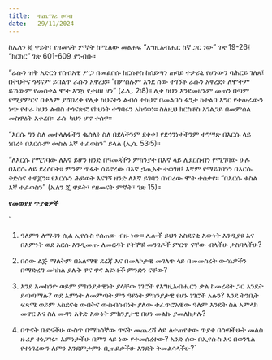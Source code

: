 ```yaml
---
title:  ተጨማሪ ሀሳብ
date:   29/11/2024
---
```




ከኤለን ጂ ዋይት፣ የዘመናት ምኞት ከሚለው መፅሐፍ “እግዚአብሔር ከኛ ጋር ነው” ገጽ 19-26፤ “ክርክር” ገጽ 601-609 ያንብቡ።

“ራሱን ዝቅ አድርጎ የሰብአዊ ሥጋ በመልበሱ ክርስቶስ ከሰይጣን ጠባይ ተቃራኒ የሆነውን ባሕርይ ገለጸ፤ በትህትና ጎዳናም ይበልጥ ራሱን አዋረደ። “በምስሉም እንደ ሰው ተገኝቶ ራሱን አዋረደ፥ ለሞትም ይኸውም የመስቀል ሞት እንኳ የታዘዘ ሆነ” (ፊሊ. 2፡8)። ሊቀ ካህን እንደመሆኑም መጠን በጣም የሚያምርና በቀለም ያሸበረቀ የሊቀ ካህናትን ልብሰ ተክህኖ በመልበስ ፋንታ ከተልባ እግር የተሠራውን ነጭ የተራ ካህን ልብስ ተጎናጽፎ የክህነት ተግባሩን አከናወነ። ስለዚህ ክርስቶስ አገልጋይ በመምሰል መስዋዕት አቀረበ። ራሱ ካህን ሆኖ ተሰዋ።

“እርሱ ግን ስለ መተላለፋችን ቈሰለ፥ ስለ በደላችንም ደቀቀ፤ የደኅንነታችንም ተግሣጽ በእርሱ ላይ ነበረ፥ በእርሱም ቍስል እኛ ተፈወስን” ይላል (ኢሳ. 53፡5)።

“ለእርሱ የሚገባው ለእኛ ይሆን ዘንድ በዓመጻችን ምክንያት በእኛ ላይ ሊደርስብን የሚገባው ሁሉ በእርሱ ላይ ደረሰበት። ምንም ጥፋት ሳይኖረው በእኛ ኃጢአት ተወገዘ፤ እኛም የማይገባንን በእርሱ ቅድስና ተዋጀን። የእርሱን ሕይወት እናገኝ ዘንድ ለእኛ ይገባን በነበረው ሞት ተሰቃየ። “በእርሱ ቁስል እኛ ተፈወስን” (ኤለን ጂ ዋይት፣ የዘመናት ምኞት፣ ገጽ 15)።


**የመወያያ ጥያቄዎች**


`
1. ዓለምን ለማዳን ሲል ኢየሱስ የሰጠው ብዙ ነው። ሌሎች ይህን አስደናቂ እውነት እንዲያዩ እና በእምነት ወደ እርሱ እንዲመጡ ለመርዳት የትኞቹ መንገዶች ምርጥ ናቸው ብላችሁ ታስባላችሁ?

2. በሰው ልጅ ማለትም በአለማዊ ደረጃ እና በመለኮታዊ መገለጥ ላይ በመመስረት ውሳኔዎችን በማድረግ መካከል ያሉት ዋና ዋና ልዩነቶች ምንድን ናቸው?

3. እንደ አመክንዮ ወይም ምክንያታዊነት ያላቸው ነገሮች የእግዚአብሔርን ቃል ከመረዳት ጋር እንዴት ይጣጣማሉ? ወደ እምነት ለመምጣት ምን ዓይነት ምክንያታዊ የሆኑ ነገሮች አሉን? እንደ ትንቢት ፍጻሜ ወይም አስደናቂ ውበትና ውስብስብነት ያለው ተፈጥሮአዊው ዓለም እንዴት ስለ አምላክ መኖር እና ስለ መዳን እቅድ እውነት ምክንያታዊ በሆነ መልኩ ያመለክታሉ?

4. በጥናት ቡድናችሁ ውስጥ በማክሰኞው ጥናት መጨረሻ ላይ ለተጠየቀው ጥያቄ በሰጣችሁት መልስ ዙሪያ ተነጋገሩ። እምነታችሁ በምን ላይ ነው የተመሰረተው? አንድ ሰው በኢየሱስ እና በወንጌል የተነገረውን ለምን እንደምታምኑ ቢጠይቃችሁ እንዴት ትመልሳላችሁ?`